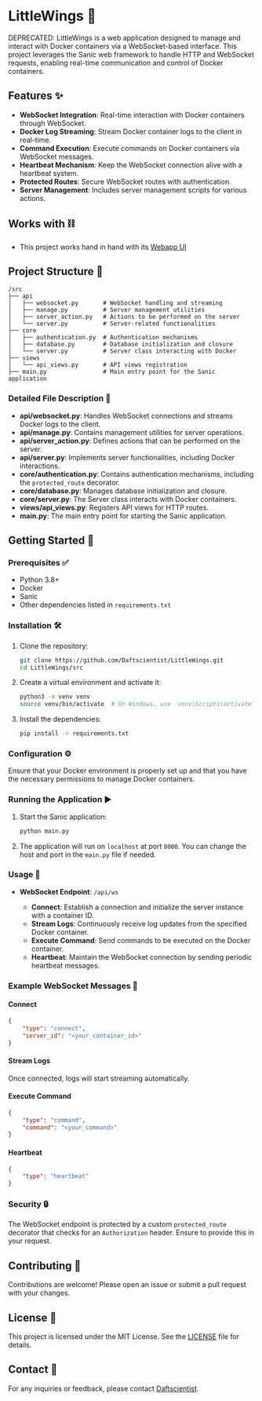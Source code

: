 # LittleWings 🚀

DEPRECATED: LittleWings is a web application designed to manage and interact with Docker containers via a WebSocket-based interface. This project leverages the Sanic web framework to handle HTTP and WebSocket requests, enabling real-time communication and control of Docker containers.

## Features ✨

- **WebSocket Integration**: Real-time interaction with Docker containers through WebSocket.
- **Docker Log Streaming**: Stream Docker container logs to the client in real-time.
- **Command Execution**: Execute commands on Docker containers via WebSocket messages.
- **Heartbeat Mechanism**: Keep the WebSocket connection alive with a heartbeat system.
- **Protected Routes**: Secure WebSocket routes with authentication.
- **Server Management**: Includes server management scripts for various actions.

## Works with ⛓️
- This project works hand in hand with its [Webapp UI](https://github.com/Daftscientist/project-1)

## Project Structure 📁

```
/src
├── api
│   ├── websocket.py       # WebSocket handling and streaming
│   ├── manage.py          # Server management utilities
│   ├── server_action.py   # Actions to be performed on the server
│   └── server.py          # Server-related functionalities
├── core
│   ├── authentication.py  # Authentication mechanisms
│   ├── database.py        # Database initialization and closure
│   └── server.py          # Server class interacting with Docker
├── views
│   └── api_views.py       # API views registration
├── main.py                # Main entry point for the Sanic application
```

### Detailed File Description 📝

- **api/websocket.py**: Handles WebSocket connections and streams Docker logs to the client.
- **api/manage.py**: Contains management utilities for server operations.
- **api/server_action.py**: Defines actions that can be performed on the server.
- **api/server.py**: Implements server functionalities, including Docker interactions.
- **core/authentication.py**: Contains authentication mechanisms, including the `protected_route` decorator.
- **core/database.py**: Manages database initialization and closure.
- **core/server.py**: The Server class interacts with Docker containers.
- **views/api_views.py**: Registers API views for HTTP routes.
- **main.py**: The main entry point for starting the Sanic application.

## Getting Started 🚀

### Prerequisites ✅

- Python 3.8+
- Docker
- Sanic
- Other dependencies listed in `requirements.txt`

### Installation 🛠️

1. Clone the repository:

    ```bash
    git clone https://github.com/Daftscientist/LittleWings.git
    cd LittleWings/src
    ```

2. Create a virtual environment and activate it:

    ```bash
    python3 -m venv venv
    source venv/bin/activate  # On Windows, use `venv\Scripts\activate`
    ```

3. Install the dependencies:

    ```bash
    pip install -r requirements.txt
    ```

### Configuration ⚙️

Ensure that your Docker environment is properly set up and that you have the necessary permissions to manage Docker containers.

### Running the Application ▶️

1. Start the Sanic application:

    ```bash
    python main.py
    ```

2. The application will run on `localhost` at port `8000`. You can change the host and port in the `main.py` file if needed.

### Usage 📡

- **WebSocket Endpoint**: `/api/ws`

    - **Connect**: Establish a connection and initialize the server instance with a container ID.
    - **Stream Logs**: Continuously receive log updates from the specified Docker container.
    - **Execute Command**: Send commands to be executed on the Docker container.
    - **Heartbeat**: Maintain the WebSocket connection by sending periodic heartbeat messages.

### Example WebSocket Messages 💬

#### Connect

```json
{
    "type": "connect",
    "server_id": "<your_container_id>"
}
```

#### Stream Logs

Once connected, logs will start streaming automatically.

#### Execute Command

```json
{
    "type": "command",
    "command": "<your_command>"
}
```

#### Heartbeat

```json
{
    "type": "heartbeat"
}
```

### Security 🔒

The WebSocket endpoint is protected by a custom `protected_route` decorator that checks for an `Authorization` header. Ensure to provide this in your request.

## Contributing 🤝

Contributions are welcome! Please open an issue or submit a pull request with your changes.

## License 📜

This project is licensed under the MIT License. See the [LICENSE](../LICENSE) file for details.

## Contact 📧

For any inquiries or feedback, please contact [Daftscientist](https://github.com/Daftscientist).
